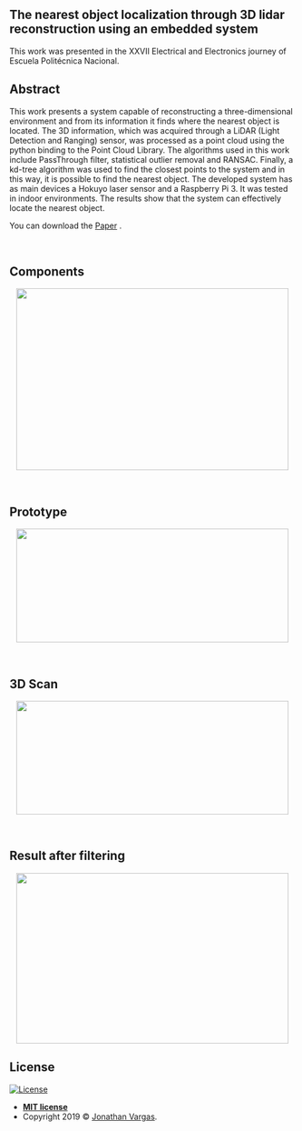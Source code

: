 ## The nearest object localization through 3D lidar reconstruction using an embedded system

This work was presented in the XXVII Electrical and Electronics journey of Escuela Politécnica Nacional.

## Abstract

This work presents a system capable of reconstructing a three-dimensional environment and from its information it finds where the nearest object is located. The 3D information, which was acquired through a LiDAR (Light Detection and Ranging) sensor, was processed as a point cloud using the python binding to the Point Cloud Library. The algorithms used in this work include PassThrough filter, statistical outlier removal and RANSAC. Finally, a kd-tree algorithm was used to find the closest points to the system and in this way, it is possible to find the nearest object. The developed system has as main devices a Hokuyo laser sensor and a Raspberry Pi 3. It was tested in indoor environments. The results show that the system can effectively locate the nearest object.

You can download the  [Paper](http://ciecfie.epn.edu.ec/wss/VirtualDirectories/80/JIEE/historial/XXVII/Contenido/MEMORIAS_XXVII-31-37.pdf) .

<br>

## Components
<p align="center">
  <img height="320" width="480" src="https://www.jonathanvargas.ml/wp-content/uploads/2019/03/1Parts.png">
</p>

<br>

## Prototype
<p align="center">
  <img height="200" width="480" src="https://www.jonathanvargas.ml/wp-content/uploads/2019/03/2Prototype.png">
</p>

<br>

## 3D Scan
<p align="center">
  <img height="200" width="480" src="https://www.jonathanvargas.ml/wp-content/uploads/2019/03/5OriginalScene_Total.png">
</p>

<br>

## Result after filtering
<p align="center">
  <img height="300" width="480" src="https://www.jonathanvargas.ml/wp-content/uploads/2019/03/10Nearest.png">
</p>


## License

[![License](http://img.shields.io/:license-mit-blue.svg?style=flat-square)](http://badges.mit-license.org)

- **[MIT license](http://opensource.org/licenses/mit-license.php)**
- Copyright 2019 © <a href="https://www.jonathanvargas.ml" target="_blank">Jonathan Vargas</a>.

